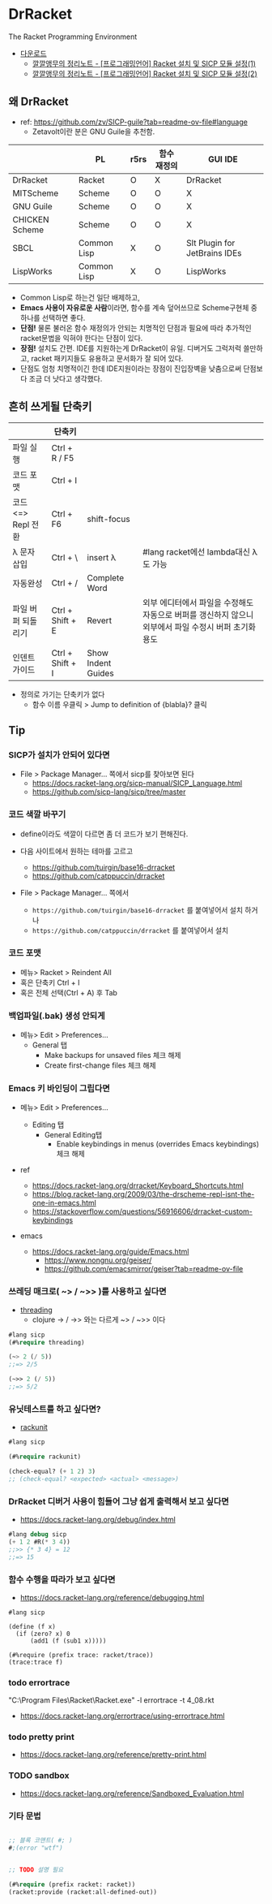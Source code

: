 # DrRacket

The Racket Programming Environment

- [다운로드](https://download.racket-lang.org/)
  - [깔깔앵무의 정리노트 - [프로그래밍언어] Racket 설치 및 SICP 모듈 설정(1)](https://kkalkkalparrot.tistory.com/31)
  - [깔깔앵무의 정리노트 - [프로그래밍언어] Racket 설치 및 SICP 모듈 설정(2)](https://kkalkkalparrot.tistory.com/32)

## 왜 DrRacket

- ref: <https://github.com/zv/SICP-guile?tab=readme-ov-file#language>
  - Zetavolt이란 분은 GNU Guile을 추천함.

|                | PL          | r5rs | 함수 재정의 | GUI IDE                       |
| -------------- | ----------- | ---- | ----------- | ----------------------------- |
| DrRacket       | Racket      | O    | X           | DrRacket                      |
| MITScheme      | Scheme      | O    | O           | X                             |
| GNU Guile      | Scheme      | O    | O           | X                             |
| CHICKEN Scheme | Scheme      | O    | O           | X                             |
| SBCL           | Common Lisp | X    | O           | Slt Plugin for JetBrains IDEs |
| LispWorks      | Common Lisp | X    | O           | LispWorks                     |

- Common Lisp로 하는건 일단 배제하고,
- **Emacs 사용이 자유로운 사람**이라면, 함수를 계속 덮어쓰므로 Scheme구현체 중 하나를 선택하면 좋다.
- **단점!** 물론 불러온 함수 재정의가 안되는 치명적인 단점과 필요에 따라 추가적인 racket문법을 익혀야 한다는 단점이 있다.
- **장점!** 설치도 간편. IDE를 지원하는게 DrRacket이 유일. 디버거도 그럭저럭 쓸만하고, racket 패키지들도 유용하고 문서화가 잘 되어 있다.
- 단점도 엄청 치명적이긴 한데 IDE지원이라는 장점이 진입장벽을 낮춤으로써 단점보다 조금 더 낫다고 생각했다.

## 흔히 쓰게될 단축키

|                    | 단축키           |                    |                                                                                                       |
| ------------------ | ---------------- | ------------------ | ----------------------------------------------------------------------------------------------------- |
| 파일 실행          | Ctrl + R  / F5   |                    |                                                                                                       |
| 코드 포맷          | Ctrl + I         |                    |                                                                                                       |
| 코드 <=> Repl 전환 | Ctrl + F6        | shift-focus        |                                                                                                       |
| λ 문자 삽입        | Ctrl + \         | insert λ           | #lang racket에선 lambda대신 λ도 가능                                                                  |
| 자동완성           | Ctrl + /         | Complete Word      |                                                                                                       |
| 파일 버퍼 되돌리기 | Ctrl + Shift + E | Revert             | 외부 에디터에서 파일을 수정해도 자동으로 버퍼를 갱신하지 않으니 외부에서 파일 수정시 버퍼 초기화 용도 |
| 인덴트 가이드      | Ctrl + Shift + I | Show Indent Guides |                                                                                                       |

- 정의로 가기는 단축키가 없다
  - 함수 이름 우클릭 > Jump to definition of {blabla}? 클릭

## Tip

### SICP가 설치가 안되어 있다면

- File > Package Manager... 쪽에서 sicp를 찾아보면 된다
  - <https://docs.racket-lang.org/sicp-manual/SICP_Language.html>
  - <https://github.com/sicp-lang/sicp/tree/master>

### 코드 색깔 바꾸기

- define이라도 색깔이 다르면 좀 더 코드가 보기 편해진다.
- 다음 사이트에서 원하는 테마를 고르고
  - <https://github.com/tuirgin/base16-drracket>
  - <https://github.com/catppuccin/drracket>

- File > Package Manager... 쪽에서
  - `https://github.com/tuirgin/base16-drracket` 를 붙여넣어서 설치 하거나
  - `https://github.com/catppuccin/drracket` 를 붙여넣어서 설치

### 코드 포맷

- 메뉴> Racket > Reindent All
- 혹은 단축키 Ctrl + I
- 혹은 전체 선택(Ctrl + A) 후 Tab

### 백업파일(.bak) 생성 안되게

- 메뉴> Edit > Preferences...
  - General 탭
    - Make backups for unsaved files 체크 해제
    - Create first-change files 체크 해제

### Emacs 키 바인딩이 그립다면

- 메뉴> Edit > Preferences...
  - Editing 탭
    - General Editing탭
      - Enable keybindings in menus (overrides Emacs keybindings) 체크 해제
- ref
  - <https://docs.racket-lang.org/drracket/Keyboard_Shortcuts.html>
  - <https://blog.racket-lang.org/2009/03/the-drscheme-repl-isnt-the-one-in-emacs.html>
  - <https://stackoverflow.com/questions/56916606/drracket-custom-keybindings>

- emacs
  - <https://docs.racket-lang.org/guide/Emacs.html>
    - <https://www.nongnu.org/geiser/>
    - <https://github.com/emacsmirror/geiser?tab=readme-ov-file>

### 쓰레딩 매크로( ~> / ~>> )를 사용하고 싶다면

- [threading](https://github.com/lexi-lambda/threading)
  - clojure -> / ->> 와는 다르게 ~> / ~>> 이다

``` lisp
#lang sicp
(#%require threading)

(~> 2 (/ 5))
;;=> 2/5

(~>> 2 (/ 5))
;;=> 5/2
```

### 유닛테스트를 하고 싶다면?

- [rackunit](https://docs.racket-lang.org/rackunit/)

``` lisp
#lang sicp

(#%require rackunit)

(check-equal? (+ 1 2) 3)
;; (check-equal? <expected> <actual> <message>)
```

### DrRacket 디버거 사용이 힘들어 그냥 쉽게 출력해서 보고 싶다면

- <https://docs.racket-lang.org/debug/index.html>

``` lisp
#lang debug sicp
(+ 1 2 #R(* 3 4))
;;>> {* 3 4} = 12
;;=> 15
```

### 함수 수행을 따라가 보고 싶다면

- <https://docs.racket-lang.org/reference/debugging.html>

```
#lang sicp

(define (f x)
  (if (zero? x) 0
      (add1 (f (sub1 x)))))

(#%require (prefix trace: racket/trace))
(trace:trace f)
```

### todo errortrace

"C:\Program Files\Racket\Racket.exe" -l errortrace -t 4_08.rkt
- https://docs.racket-lang.org/errortrace/using-errortrace.html

### todo pretty print

- https://docs.racket-lang.org/reference/pretty-print.html

### TODO sandbox

- https://docs.racket-lang.org/reference/Sandboxed_Evaluation.html

### 기타 문법

``` lisp

;; 블록 코맨트( #; )
#;(error "wtf")


;; TODO 설명 필요

(#%require (prefix racket: racket))
(racket:provide (racket:all-defined-out))
```
